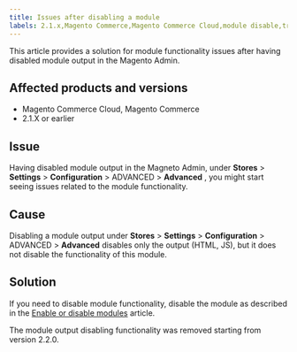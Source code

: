 ```yaml
---
title: Issues after disabling a module
labels: 2.1.x,Magento Commerce,Magento Commerce Cloud,module disable,troubleshooting
---
```


This article provides a solution for module functionality issues after having disabled module output in the Magento Admin.

## Affected products and versions

* Magento Commerce Cloud, Magento Commerce
* 2.1.X or earlier

## Issue

Having disabled module output in the Magneto Admin, under **Stores** > **Settings** > **Configuration** > ADVANCED > **Advanced** , you might start seeing issues related to the module functionality.

## Cause

Disabling a module output under **Stores** > **Settings** > **Configuration** > ADVANCED > **Advanced** disables only the output (HTML, JS), but it does not disable the functionality of this module.

## Solution

If you need to disable module functionality, disable the module as described in the [Enable or disable modules](https://devdocs.magento.com/guides/v2.1/install-gde/install/cli/install-cli-subcommands-enable.html) article.

The module output disabling functionality was removed starting from version 2.2.0.

